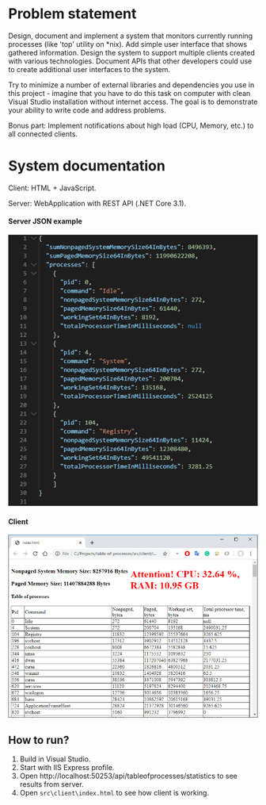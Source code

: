 # Problem statement

Design, document and implement a system that monitors currently running processes (like 'top' utility on *nix). Add simple user interface that shows gathered information. Design the system to support multiple clients created with various technologies. Document APIs that other developers could use to create additional user interfaces to the system.

Try to minimize a number of external libraries and dependencies you use in this project - imagine that you have to do this task on computer with clean Visual Studio installation without internet access. The goal is to demonstrate your ability to write code and address problems.

Bonus part: Implement notifications about high load (CPU, Memory, etc.) to all connected clients. 


# System documentation

Client: HTML + JavaScript.

Server: WebApplication with REST API (.NET Core 3.1).

#### Server JSON example
![server-response-example](images/server-response-example.png)


#### Client
![client-work-example](images/client-work-example.png)

## How to run?
1) Build in Visual Studio.
2) Start with IIS Express profile.
3) Open http://localhost:50253/api/tableofprocesses/statistics to see results from server.
4) Open ```src\client\index.html``` to see how client is working.